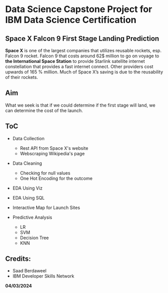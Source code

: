 <h1>Data Science Capstone Project for IBM Data Science Certification</h1>


<h2> Space X Falcon 9 First Stage Landing Prediction</h2>


**Space X** is one of the largest companies that utilizes reusable rockets, esp. Falcon 9 rocket. Falcon 9 that costs 
around 62$ million to go on voyage to **the International Space Station** to provide Starlink satellite internet constellation 
that provides a fast internet connect. Other providers cost upwards of 165 % million. 
Much of Space X’s saving is due to the reusability of their rockets.

<h2>Aim</h2>
What we seek is that if we could determine if the first stage will land, we can determine the cost of the launch.

<h2> ToC </h2>

* Data Collection
  - Rest API from Space X's website
  - Webscraping Wikipedia's page

* Data Cleaning
  - Checking for null values
  - One Hot Encoding for the outcome

* EDA Using Viz

* EDA Using SQL

* Interactive Map for Launch Sites

* Predictive Analysis
  - LR
  - SVM
  - Decision Tree
  - KNN


<h2>Credits: </h2>

* Saad Berdaweel
* IBM Developer Skills Network


<b>04/03/2024</b>


